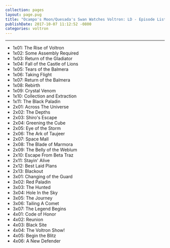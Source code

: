 ```yaml
---
collection: pages
layout: page.pug
title: "Ocampo's Moon/Quesada's Swan Watches Voltron: LD - Episode List"
publishDate: 2017-10-07 11:12:52 -0800
categories: voltron
---
```


---
<ul class="masterlink-wrapper">
  <li>1x01: The Rise of Voltron</li>
  <li>1x02: Some Assembly Required</li>
  <li>1x03: Return of the Gladiator</li>
  <li>1x04: Fall of the Castle of Lions</li>
  <li>1x05: Tears of the Balmera</li>
  <li>1x06: Taking Flight</li>
  <li>1x07: Return of the Balmera</li>
  <li>1x08: Rebirth</li>
  <li>1x09: Crystal Venom</li>
  <li>1x10: Collection and Extraction</li>
  <li>1x11: The Black Paladin</li>
  <li>2x01: Across The Universe</li>
  <li>2x02: The Depths</li>
  <li>2x03: Shiro's Escape</li>
  <li>2x04: Greening the Cube</li>
  <li>2x05: Eye of the Storm</li>
  <li>2x06: The Ark of Taujeer</li>
  <li>2x07: Space Mall</li>
  <li>2x08: The Blade of Marmora</li>
  <li>2x09: The Belly of the Weblum</li>
  <li>2x10: Escape From Beta Traz</li>
  <li>2x11: Stayin' Alive</li>
  <li>2x12: Best Laid Plans</li>
  <li>2x13: Blackout</li>
  <li>3x01: Changing of the Guard</li>
  <li>3x02: Red Paladin</li>
  <li>3x03: The Hunted</li>
  <li>3x04: Hole In the Sky</li>
  <li>3x05: The Journey</li>
  <li>3x06: Tailing A Comet</li>
  <li>3x07: The Legend Begins</li>
  <li>4x01: Code of Honor</li>
  <li>4x02: Reunion</li>
  <li>4x03: Black Site</li>
  <li>4x04: The Voltron Show!</li>
  <li>4x05: Begin the Blitz</li>
  <li>4x06: A New Defender</li>
</ul>
